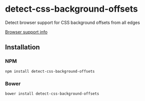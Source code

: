 # detect-css-background-offsets
Detect browser support for CSS background offsets from all edges

[Browser support info](http://caniuse.com/#feat=css-background-offsets)

## Installation

### NPM


`npm install detect-css-background-offsets`


### Bower


`bower install detect-css-background-offsets`

